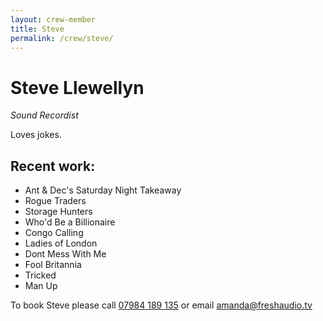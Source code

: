 ```yaml
---
layout: crew-member
title: Steve
permalink: /crew/steve/
---
```


# Steve Llewellyn
_Sound Recordist_

Loves jokes.

## Recent work:
+ Ant & Dec's Saturday Night Takeaway
+ Rogue Traders
+ Storage Hunters
+ Who'd Be a Billionaire
+ Congo Calling
+ Ladies of London
+ Dont Mess With Me
+ Fool Britannia
+ Tricked
+ Man Up 

To book Steve please call [07984 189 135](tel:+447984189135) or email [amanda@freshaudio.tv](mailto:amanda@freshaudio.tv)